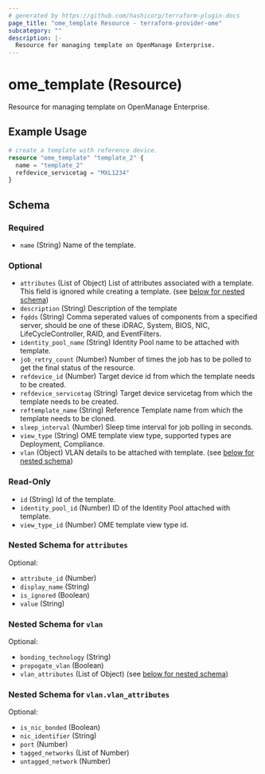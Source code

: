 ```yaml
---
# generated by https://github.com/hashicorp/terraform-plugin-docs
page_title: "ome_template Resource - terraform-provider-ome"
subcategory: ""
description: |-
  Resource for managing template on OpenManage Enterprise.
---
```


# ome_template (Resource)

Resource for managing template on OpenManage Enterprise.

## Example Usage

```terraform
# create a template with reference device.
resource "ome_template" "template_2" {
  name = "template_2"
  refdevice_servicetag = "MXL1234"
}
```

<!-- schema generated by tfplugindocs -->
## Schema

### Required

- `name` (String) Name of the template.

### Optional

- `attributes` (List of Object) List of attributes associated with a template. This field is ignored while creating a template. (see [below for nested schema](#nestedatt--attributes))
- `description` (String) Description of the template
- `fqdds` (String) Comma seperated values of components from a specified server, should be one of these iDRAC, System, BIOS, NIC, LifeCycleController, RAID, and EventFilters.
- `identity_pool_name` (String) Identity Pool name to be attached with template.
- `job_retry_count` (Number) Number of times the job has to be polled to get the final status of the resource.
- `refdevice_id` (Number) Target device id from which the template needs to be created.
- `refdevice_servicetag` (String) Target device servicetag from which the template needs to be created.
- `reftemplate_name` (String) Reference Template name from which the template needs to be cloned.
- `sleep_interval` (Number) Sleep time interval for job polling in seconds.
- `view_type` (String) OME template view type, supported types are Deployment, Compliance.
- `vlan` (Object) VLAN details to be attached with template. (see [below for nested schema](#nestedatt--vlan))

### Read-Only

- `id` (String) Id of the template.
- `identity_pool_id` (Number) ID of the Identity Pool attached with template.
- `view_type_id` (Number) OME template view type id.

<a id="nestedatt--attributes"></a>
### Nested Schema for `attributes`

Optional:

- `attribute_id` (Number)
- `display_name` (String)
- `is_ignored` (Boolean)
- `value` (String)


<a id="nestedatt--vlan"></a>
### Nested Schema for `vlan`

Optional:

- `bonding_technology` (String)
- `propogate_vlan` (Boolean)
- `vlan_attributes` (List of Object) (see [below for nested schema](#nestedobjatt--vlan--vlan_attributes))

<a id="nestedobjatt--vlan--vlan_attributes"></a>
### Nested Schema for `vlan.vlan_attributes`

Optional:

- `is_nic_bonded` (Boolean)
- `nic_identifier` (String)
- `port` (Number)
- `tagged_networks` (List of Number)
- `untagged_network` (Number)


